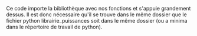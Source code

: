 Ce code importe la bibliothèque avec nos fonctions et s'appuie grandement dessus. Il est donc nécessaire qu'il se trouve dans le même dossier que le fichier python librairie_puissances soit dans le même dossier (ou a minima dans le répertoire de travail de python).
